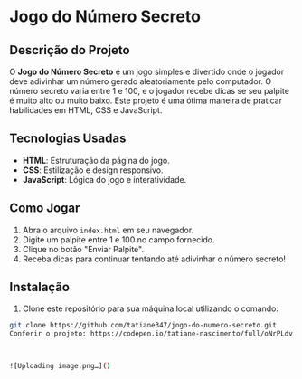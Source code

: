 # Jogo do Número Secreto

## Descrição do Projeto

O **Jogo do Número Secreto** é um jogo simples e divertido onde o jogador deve adivinhar um número gerado aleatoriamente pelo computador. O número secreto varia entre 1 e 100, e o jogador recebe dicas se seu palpite é muito alto ou muito baixo. Este projeto é uma ótima maneira de praticar habilidades em HTML, CSS e JavaScript.

## Tecnologias Usadas

- **HTML**: Estruturação da página do jogo.
- **CSS**: Estilização e design responsivo.
- **JavaScript**: Lógica do jogo e interatividade.

## Como Jogar

1. Abra o arquivo `index.html` em seu navegador.
2. Digite um palpite entre 1 e 100 no campo fornecido.
3. Clique no botão "Enviar Palpite".
4. Receba dicas para continuar tentando até adivinhar o número secreto!

## Instalação

1. Clone este repositório para sua máquina local utilizando o comando:

```bash
git clone https://github.com/tatiane347/jogo-do-numero-secreto.git
Conferir o projeto: https://codepen.io/tatiane-nascimento/full/oNrPLdv



![Uploading image.png…]()
